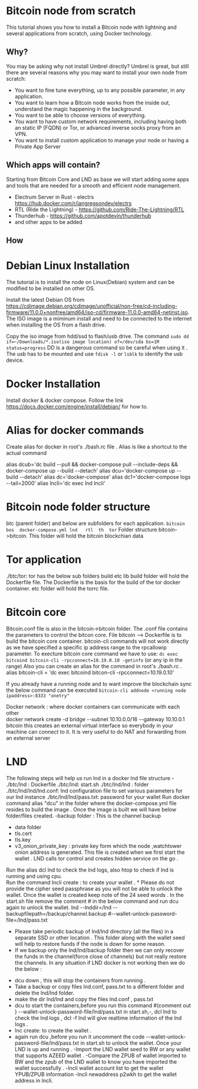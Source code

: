 # Bitcoin node from scratch

This tutorial shows you how to install a Bitcoin node with lightning and several applications from scratch, using Docker technology.

## Why?

You may be asking why not install Umbrel directly? Umbrel is great, but still there are several reasons why you may want to install your own node from scratch:

- You want to fine tune everything, up to any possible parameter, in any application.
- You want to learn how a Bitcoin node works from the inside out, understand the magic happening in the background.
- You want to be able to choose versions of everything.
- You want to have custom network requirements, including having both an static IP (FQDN) or Tor, or advanced inverse socks proxy from an VPN.
- You want to install custom application to manage your node or having a Private App Server

## Which apps will contain?

Starting from Bitcoin Core and LND as base we will start adding some apps and tools that are needed for a smooth and efficient node management.

- Electrum Server in Rust - electrs https://hub.docker.com/r/iangregsondev/electrs
- RTL (Ride the Lightning) - https://github.com/Ride-The-Lightning/RTL
- Thunderhub - https://github.com/apotdevin/thunderhub
- and other apps to be added

## How 
# Debian Linux Installation 
The tutorial is to install the node on Linux(Debian) system and can be modified to be installed on other OS.

Install the latest Debian OS from https://cdimage.debian.org/cdimage/unofficial/non-free/cd-including-firmware/11.0.0+nonfree/amd64/iso-cd/firmware-11.0.0-amd64-netinst.iso. 
The ISO image is a miminum install and need to be connected to the internet when installing the OS from a flash drive.

Copy the iso image from hdd/ssd to flash/usb drive. The command
`sudo dd if=~/Downloads/*.iso(iso image location) of=/dev/sda bs=1M status=progress`
DD is a dangerous command so be careful when using it . 
The usb has to be mounted and use `fdisk -l` or `lsblk` to identify the usb device.

# Docker Installation
Install docker & docker compose. Follow the link https://docs.docker.com/engine/install/debian/ for how to.

# Alias for docker commands 
Create alias for docker in root's ./bash.rc file . Alias is like a shortcut to the actual command

alias dcub='dc build --pull && docker-compose pull --include-deps
            && docker-compose up --build  --detach'
alias dcu='docker-compose up --build --detach'
alias dc='docker-compose'
alias dc1='docker-compose logs --tail=2000'
alias lncli='dc exec lnd lncli'

# Bitcoin node folder structure 
btc (parent folder) and below are subfolders for each application.
`bitcoin  bos  docker-compose.yml lnd	rtl  th  tor`
Folder structure bitcoin->bitcoin. This folder will hold the bitcoin blockchian data 

# Tor application  
./btc/tor: tor has the below sub folders
build  etc  lib
build folder will hold the Dockerfile file. The Dockerfile is the basis for the build of the tor docker container.
etc folder will hold the torrc file.

# Bitcoin core 
Bitcoin.conf file is also in the bitcoin->bitcoin folder. The .conf file contains the parameters to control the bitcon core.
File bitcoin --> Dockerfile is to build the bitcoin core container.
bitcoin-cli commands will not work directly as we have specified a specific ip address range to the rpcallowip parameter.
To execture bitcoin core command we have to use:
`dc exec bitcoind bitcoin-cli -rpcconnect=10.19.0.10 -getinfo` (or any ip in the range)
Also you can create an alias for the command in root's ./bash.rc . alias bitcoin-cli = 'dc exec bitcoind bitcon-cli -rpcconnect=10.19.0.10'

If you already have a running node and to want improve the blockchain sync the below command can be executed 
`bitcoin-cli addnode <running node ipaddress>:8333 "onetry"`

Docker network : where docker containers can communicate with each other  
docker network create -d bridge --subnet 10.10.0.0/16 --gateway 10.10.0.1 bitcoin
this creates an external virtual interface so everybody in your machine can connect to it. It is very useful to do NAT and forwarding from an external server

# LND
The following steps will help us run lnd in a docker 
lnd file structure -
./btc/lnd : Dockerfile 
./btc/lnd: start.sh
./btc/lnd/lnd  : folder
./btc/lnd/lnd/lnd.conf: lnd configuration file to set various parameters for our lnd instance
./btc/lnd/lnd/pass.txt: password for your wallet 
Run docker command alias "dcu" in the folder where the docker-compose.yml file resides to build the image .
Once the image is built we will have below folder/files created. 
 -backup folder : This is the channel backup 
 - data folder 
 - tls.cert
 - tls.key
 - v3_onion_private_key : private key form which the node ,watchtower onion address is generated. This file is created when we first start the wallet . LND calls tor control and creates hidden service on the go .

Run the alias dcl lnd to check the lnd logs, also htop to check if lnd is running and using cpu.   
Run the command lncli create : to create your wallet  . * Please do not provide the cipher seed passphrase as you will not be able to unlock the wallet.
Once the wallet is created keep note of the 24 seed words .
In the start.sh file remove the comment # in the below command and run dcu again to unlock  the wallet. 
lnd --lnddir=/lnd --backupfilepath=/backup/channel.backup  #--wallet-unlock-password-file=/lnd/pass.txt
* Please take periodic backup of lnd/lnd directory (all the files) in a separate SSD or other location . This folder along with the wallet seed will help to restore funds if the node is down for some reason.
* If we backup only the lnd/lnd/backup folder then we can only recover the funds in the channel(force close of channels) but not really restore the channels.
In any situation if LND docker is not working  then we do the below :
- dcu down , this will stop the containers from running .
- Take a backup or copy files lnd.conf, pass.txt to a different folder and delete the lnd/lnd folder.
- make the dir lnd/lnd  and copy the files lnd.conf , pass.txt 
- dcu to start the containers,before you run this command #(comment out ) --wallet-unlock-password-file/lnd/pass.txt in start.sh,-, dcl lnd to check the lnd logs ,  dcl -f lnd will give realtime information of the lnd logs .
- lnc create:  to create the wallet .  
- again run dcu ,before you run it uncomment the code  --wallet-unlock-password-file/lnd/pass.txt in start.sh  to unlock the wallet.
Once your LND is up and running .
-Import the LND wallet seed to BW or any wallet that supports AZEED wallet .
-Compare the ZPUB of wallet imported to BW and the zpub of the LND wallet to know you have imported the wallet successfully . 
-lncli wallet account list to get the wallet YPUB/ZPUB information
-lncli newaddress p2wkh to get the wallet address in lncli.


 







